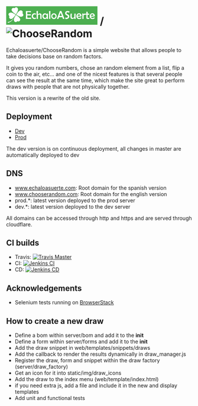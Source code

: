 ![EchaloASuerte](https://raw.githubusercontent.com/etcaterva/EchaloASuerte/master/static/img/brand/brand_es.png) / ![ChooseRandom](https://raw.githubusercontent.com/etcaterva/EchaloASuerte/master/static/img/brand/brand_en.png)
=============
Echaloasuerte/ChooseRandom is a simple website that allows people to take
decisions base on random factors.

It gives you random numbers, chose an random element from a list, flip a coin to
the air, etc... and one of the nicest features is that several people can see
the result at the same time, which make the site great to perform draws with
people that are not physically together.

This version is a rewrite of the old site.

## Deployment
- [Dev](https://dev.chooserandom.com)
- [Prod](https://chooserandom.com)

The dev version is on continuous deployment, all changes in master are
automatically deployed to dev

## DNS
 - www.echaloasuerte.com: Root domain for the spanish version
 - www.chooserandom.com: Root domain for the english version
 - prod.*: latest version deployed to the prod server
 - dev.*: latest version deployed to the dev server

All domains can be accessed through http and https and are served through
cloudflare.

## CI builds
- Travis: [![Travis Master](https://travis-ci.org/etcaterva/EchaloASuerte.svg?branch=master)](https://travis-ci.org/etcaterva/EchaloASuerte)
- CI: [![Jenkins CI](http://jenkins.etcaterva.com/buildStatus/icon?job=Echaloasuerte-DEV-CI)](http://jenkins.etcaterva.com/job/Echaloasuerte-DEV-CI)
- CD: [![Jenkins CD](http://jenkins.etcaterva.com/buildStatus/icon?job=Echaloasuerte-DEV-Deploy)](http://jenkins.etcaterva.com/job/Echaloasuerte-DEV-Deploy)

## Acknowledgements
* Selenium tests running on [BrowserStack](www.browserstack.com)

## How to create a new draw
* Define a bom within server/bom and add it to the __init__
* Define a form within server/forms and add it to the __init__
* Add the draw snippet in web/templates/snippets/draws
* Add the callback to render the results dynamically in draw_manager.js
* Register the draw, form and snippet within the draw factory
  (server/draw_factory)
* Get an icon for it into static/img/draw_icons
* Add the draw to the index menu (web/template/index.html)
* if you need extra js, add a file and include it in the new and display
  templates
* Add unit and functional tests
